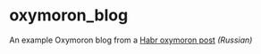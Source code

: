 # oxymoron_blog

An example Oxymoron blog from a [Habr oxymoron post](https://habr.com/en/post/283214/) _(Russian)_
